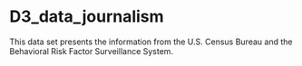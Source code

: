 # D3_data_journalism

This data set presents the information from the U.S. Census Bureau and the Behavioral Risk Factor Surveillance System.
